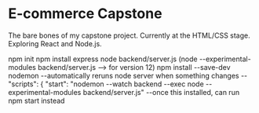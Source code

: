 # E-commerce Capstone

The bare bones of my capstone project. Currently at the HTML/CSS stage. Exploring React and Node.js.

npm init
npm install express
node backend/server.js
(node --experimental-modules backend/server.js --> for version 12)
npm install --save-dev nodemon
--automatically reruns node server when something changes
--"scripts": {
"start": "nodemon --watch backend --exec node --experimental-modules backend/server.js"
--once this installed, can run npm start instead
